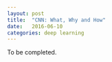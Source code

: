 ```yaml
---
layout: post
title:  "CNN: What, Why and How"
date:   2016-06-10
categories: deep learning
---
```

To be completed.
